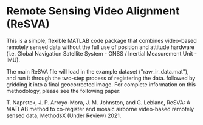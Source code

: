 # Remote Sensing Video Alignment (ReSVA)

This is a simple, flexible MATLAB code package that combines video-based remotely sensed data without the full use of position and attitude hardware (i.e. Global Navigation Satellite System - GNSS / Inertial Measurement Unit - IMU).

The main ReSVA file will load in the example dataset ("raw_ir_data.mat"), and run it through the two-step process of registering the data. followed by gridding it into a final geocorrected image. For complete information on this methodology, please see the following paper:

T. Naprstek, J. P. Arroyo-Mora, J. M. Johnston, and G. Leblanc, ReSVA: A MATLAB method to co-register and mosaic airborne video-based remotely sensed data, MethodsX (Under Review) 2021.
